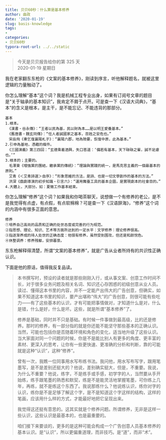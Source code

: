 ```yaml
---
title: 贝贝60秒：什么算是基本修养
author: 曲政
date: '2020-01-19'
slug: basis-knowledge
tags:
- 
categories:
- 贝贝60秒
typora-root-url: ../../static
---
```

> 今天是贝贝报告给你的第 325 天   
> 2020-01-19 星期日 

我在老家翻东东枪的《文案的基本修养》，刚读到序言，听他解释题名，就被这里逻辑的力量触动了。

你怎么理解“基本”这个词？我是机械工程专业出身，如果有订阅号文章的题目是“关于轴承的基本知识”，我肯定不屑于点开。可是查一下《汉语大词典》，“基本”的含义是根本，是主干，是不能忘记、不能违背的那部分。

```汉语大词典
基本  
1.根本。
 《漢書‧谷永傳》：“王者以民為基，民以財為本……是以明王愛養基本。”
 《舊唐書‧魏玄同傳》：“任人者誠國家之基本，百姓之安危也。”
　宋岳飛《奏乞復襄陽札子》：“襄陽六郡，地為險要，恢復中原，此為基本。”
2.引申為基地，憑藉的條件。
 《三國演義》第三四回：“玄德乘着酒興，失口答道：‘備若有基本，天下碌碌之輩，誠不足慮也。’”
3.根本的；主要的。
　毛澤東《增強黨的團結，繼承黨的傳統》：“理論與實踐的統一，是馬克思主義的一個最基本的原則。”
　艾青《＜艾青詩選＞自序》：“形象思維的方法，是詩、也是一切文學創作的基本的方法。”
　洪深《戲劇導演的初步知識‧引言六》：“運用舞臺工具的基本企圖，是實現劇本的社會目的。”
4.大體上，大部分。如：夏徵工作基本結束。
```

你怎么理解“修养”这个词？如果我和你喝茶聊天，说想做一个有修养的老公，是不是我觉得有点虚，有点假，有点软棉棉？可是查一下《汉语辞海》，“修养”这个词的内涵中有很多正面的意思。

```汉语辞海
修养
①培养自己高尚的品质和正确的处世态度或完善的行为规范。
②指思想、理论、知识、艺术等方面所达到的一定水平：文学修养｜理论修养很高。
③指逐渐养成的待人处世的正确态度：他很有修养，虽然受到围攻，但还是和颜悦色。
④休整调养：修养残躯，安排暮景。
```

东东枪解释得清楚，所谓“文案的基本修养”，就是广告从业者所持有的共识性正确认识。

下面是他的原话，值得我反复品读。

>   本书撰写时，预设的读者就是那些刚刚入行，或从事文案、创意工作时间不长，对于很多业务问题及相关名词、知识还心存困惑的初级创意从业人员。读过、懂得这本书里的内容，并不一定能产出伟大的广告创意，但确实，如果不知道这本书里的知识，要产出堪称“伟大”的广告创意，则很可能有些吃力——有了这些基本的认识，才有可能把事情做对，才知道什么是对，什么是错，什么是好，什么是坏。这些，就是所谓“基本修养”了。
>
>   修养是基础，同时并不只是基础。有时候一件事做到最高级，比的还是修养。那时的修养，有一部分指的就是你还能不能坚守那些基本的正确认识。当然，可能也包括你是否随着环境和角色的变化，适当地升级了这些认识。当大家面对同一个问题的时候，你是不是能比别人有更多的角度、更丰富的素材、更深入的思考，让你有一些更快速、更准确的分析和判断，靠的可能就是这种“认识”，这种“修养”。
>
>   曾有一次，我瞧一位同事用水写布练书法。我问他，用水写布写字，跟用笔墨写，是不是差别还挺大的？他说，差别确实挺大，但是，不重要。我说，为什么不重要？他说，练字，不是练手或手感，初学字的人，当然要从手开始练，练手跟笔墨的熟悉和默契，练是不是能灵活地掌握笔墨，可你练上几年，再练，就不是练这个东西了。我说那练什么？他说练认识，练你对字的认识，练你是不是足够了解这个字，是不是知道这个字这样的结构，这样的笔画，应该用什么样的方式，才能最好地把它呈现出来。
>
>   我觉得这还挺有意思的。这其实就是个修养问题。所谓修养，无非是这样一些认识，这些认识是最基本的，也是最重要的。
>
>   咱们接下来要谈的，更多的是这种可能会构成一个广告创意人员基本修养的基本认识。是“认识”，所以更偏重道理，而非技巧。是“道”，而非“术”。